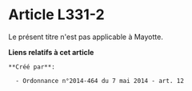# Article L331-2

Le présent titre n'est pas applicable à Mayotte.

**Liens relatifs à cet article**

	**Créé par**:

	  - Ordonnance n°2014-464 du 7 mai 2014 - art. 12
